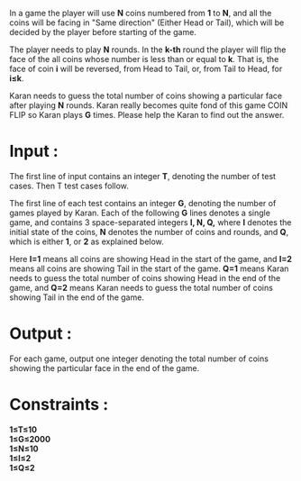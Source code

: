 In a game the player will use **N** coins numbered from **1** to **N**, and all the coins will be facing in "Same direction" (Either Head or Tail), which will be decided by the player before starting of the game.

The player needs to play **N** rounds. In the **k-th** round the player will flip the face of the all coins whose number is less than or equal to **k**. That is, the face of coin **i** will be reversed, from Head to Tail, or, from Tail to Head, for **i≤k**.

Karan needs to guess the total number of coins showing a particular face after playing **N** rounds. Karan really becomes quite fond of this game COIN FLIP so Karan plays **G** times. Please help the Karan to find out the answer.

# Input :
The first line of input contains an integer **T**, denoting the number of test cases. Then T test cases follow.

The first line of each test contains an integer **G**, denoting the number of games played by Karan. Each of the following **G** lines denotes a single game, and contains 3 space-separated integers **I, N, Q,** where **I** denotes the initial state of the coins, **N** denotes the number of coins and rounds, and **Q**, which is either **1**, or **2** as explained below.

Here **I=1** means all coins are showing Head in the start of the game, and **I=2** means all coins are showing Tail in the start of the game. **Q=1** means Karan needs to guess the total number of coins showing Head in the end of the game, and **Q=2** means Karan needs to guess the total number of coins showing Tail in the end of the game.

# Output :
For each game, output one integer denoting the total number of coins showing the particular face in the end of the game.

# Constraints :
**1≤T≤10** <br>
**1≤G≤2000** <br>
**1≤N≤10** <br>
**1≤I≤2** <br>
**1≤Q≤2** <br>